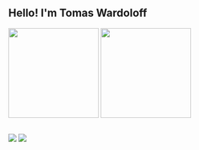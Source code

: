 ## Hello! I'm Tomas Wardoloff
<div>
  <img height="180em" src="https://github-readme-stats.vercel.app/api?username=Tomas-Wardoloff&show_icons=true&theme=merko"/>  
  <img height="180em" src="https://github-readme-stats.vercel.app/api/top-langs/?username=Tomas-Wardoloff&layout=compact&theme=merko"/>
</div>

##

<div>
  <a href="https://www.linkedin.com/in/tomaswardoloff" target="_blank"><img src="https://img.shields.io/badge/-LinkedIn-%230077B5?style=for-the-badge&logo=linkedin&logoColor=white" target="_blank"></a> 
  <a href = "mailto:tomaswardoloff@gmail.com"><img src="https://img.shields.io/badge/-Gmail-%23333?style=for-the-badge&logo=gmail&logoColor=white" target="_blank"></a>
</div>
